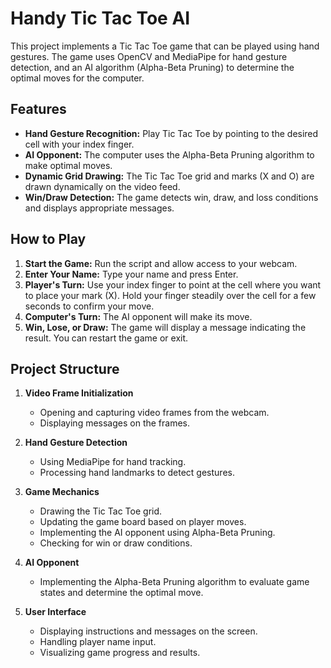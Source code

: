 # Handy Tic Tac Toe AI

This project implements a Tic Tac Toe game that can be played using hand gestures. The game uses OpenCV and MediaPipe for hand gesture detection, and an AI algorithm (Alpha-Beta Pruning) to determine the optimal moves for the computer.

## Features

- **Hand Gesture Recognition:** Play Tic Tac Toe by pointing to the desired cell with your index finger.
- **AI Opponent:** The computer uses the Alpha-Beta Pruning algorithm to make optimal moves.
- **Dynamic Grid Drawing:** The Tic Tac Toe grid and marks (X and O) are drawn dynamically on the video feed.
- **Win/Draw Detection:** The game detects win, draw, and loss conditions and displays appropriate messages.

## How to Play

1. **Start the Game:** Run the script and allow access to your webcam.
2. **Enter Your Name:** Type your name and press Enter.
3. **Player's Turn:** Use your index finger to point at the cell where you want to place your mark (X). Hold your finger steadily over the cell for a few seconds to confirm your move.
4. **Computer's Turn:** The AI opponent will make its move.
5. **Win, Lose, or Draw:** The game will display a message indicating the result. You can restart the game or exit.

## Project Structure

1. **Video Frame Initialization**
    - Opening and capturing video frames from the webcam.
    - Displaying messages on the frames.

2. **Hand Gesture Detection**
    - Using MediaPipe for hand tracking.
    - Processing hand landmarks to detect gestures.

3. **Game Mechanics**
    - Drawing the Tic Tac Toe grid.
    - Updating the game board based on player moves.
    - Implementing the AI opponent using Alpha-Beta Pruning.
    - Checking for win or draw conditions.

4. **AI Opponent**
    - Implementing the Alpha-Beta Pruning algorithm to evaluate game states and determine the optimal move.

5. **User Interface**
    - Displaying instructions and messages on the screen.
    - Handling player name input.
    - Visualizing game progress and results.

<!--
## Code Overview

- **Open_Video_Frame:** Opens the webcam for capturing video frames.
- **display_message:** Displays messages on the frame.
- **update_text:** Updates the text based on key presses.
- **get_window_height_and_width:** Gets the dimensions of the window.
- **draw_grid:** Draws the Tic Tac Toe grid on the given frame.
- **draw_marks:** Draws the X and O marks on the Tic Tac Toe board.
- **get_cell_number:** Gets the cell number based on the index finger coordinates.
- **initialization:** Initializes the game board and starting turn.
- **is_win:** Checks if a player has won the game.
- **is_draw:** Checks if the game is a draw.
- **is_valid_move:** Determines if a move is valid.
- **alpha_beta:** Implements the Alpha-Beta Pruning algorithm to evaluate game states.
- **computer_move:** Determines the computer's optimal move using the Alpha-Beta Pruning algorithm.
- **main:** The main function to run the Tic Tac Toe game.
-->

